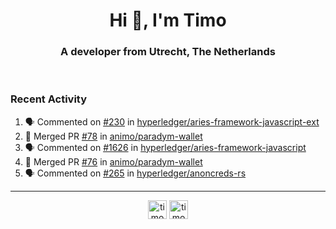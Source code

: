 <h1 align="center">Hi 👋, I'm Timo</h1>
<h3 align="center">A developer from Utrecht, The Netherlands</h3>
<br/>
<!-- https://github.com/rahuldkjain/github-profile-readme-generator --!>

<!--  <p align="left"><img src="https://github-readme-stats.vercel.app/api?username=timoglastra&show_icons=true&count_private=true&" alt="timoglastra" /></p> --!>

<!--
Github language stats
<p align="left"><img src="https://github-readme-stats.vercel.app/api/top-langs/?username=timoglastra&layout=compact" alt="timoglastra" /><p>
-->

<!-- Codestats language stats -->
<!-- <p align="left"><img src="https://codestats-readme.vercel.app/api/top-langs/?username=timoglastra&layout=compact&language_count=12" alt="timoglastra" /><p>    --!>
  
<h3>Recent Activity</h3>

<!--START_SECTION:activity-->
1. 🗣 Commented on [#230](https://github.com/hyperledger/aries-framework-javascript-ext/issues/230#issuecomment-1794819641) in [hyperledger/aries-framework-javascript-ext](https://github.com/hyperledger/aries-framework-javascript-ext)
2. 🎉 Merged PR [#78](https://github.com/animo/paradym-wallet/pull/78) in [animo/paradym-wallet](https://github.com/animo/paradym-wallet)
3. 🗣 Commented on [#1626](https://github.com/hyperledger/aries-framework-javascript/issues/1626#issuecomment-1794071916) in [hyperledger/aries-framework-javascript](https://github.com/hyperledger/aries-framework-javascript)
4. 🎉 Merged PR [#76](https://github.com/animo/paradym-wallet/pull/76) in [animo/paradym-wallet](https://github.com/animo/paradym-wallet)
5. 🗣 Commented on [#265](https://github.com/hyperledger/anoncreds-rs/pull/265#issuecomment-1790559721) in [hyperledger/anoncreds-rs](https://github.com/hyperledger/anoncreds-rs)
<!--END_SECTION:activity-->

---

<p align="center">
<a href="https://twitter.com/timoglastra" target="blank"><img align="center" src="https://cdn.jsdelivr.net/npm/simple-icons@3.0.1/icons/twitter.svg" alt="timoglastra" height="30" width="30" /></a>
<a href="https://linkedin.com/in/timoglastra" target="blank"><img align="center" src="https://cdn.jsdelivr.net/npm/simple-icons@3.0.1/icons/linkedin.svg" alt="timoglastra" height="30" width="30" /></a>
</p>



